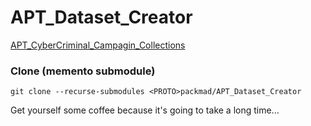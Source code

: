 # APT_Dataset_Creator

[APT_CyberCriminal_Campagin_Collections](https://github.com/CyberMonitor/APT_CyberCriminal_Campagin_Collections)


### Clone (memento submodule)

```
git clone --recurse-submodules <PROTO>packmad/APT_Dataset_Creator
```

Get yourself some coffee because it's going to take a long time...
